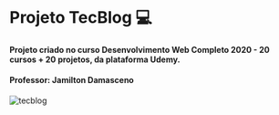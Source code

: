 # Projeto TecBlog 💻

#### Projeto criado no curso Desenvolvimento Web Completo 2020 - 20 cursos + 20 projetos, da plataforma Udemy.

#### Professor: Jamilton Damasceno

![tecblog](https://user-images.githubusercontent.com/73860240/100553992-69f01600-3270-11eb-9708-3c6ecc8fc473.png)
